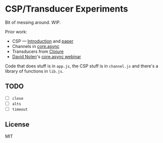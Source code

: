 # CSP/Transducer Experiments

Bit of messing around. WIP.

Prior work:

- CSP — [Introduction](http://en.wikipedia.org/wiki/Communicating_sequential_processes) and [paper](https://assets.cs.ncl.ac.uk/seminars/224.pdf)
- Channels in [core.async](http://clojure.com/blog/2013/06/28/clojure-core-async-channels.html)
- Transducers from [Clojure](http://blog.cognitect.com/blog/2014/8/6/transducers-are-coming)
- [David Nolen](https://github.com/swannodette)'s [core.async webinar](http://go.cognitect.com/core_async)

Code that does stuff is in `app.js`, the CSP stuff is in `channel.js` and there's a library of functions in `lib.js`.

## TODO

- [ ] `close`
- [ ] `alts`
- [ ] `timeout`

## License

MIT
